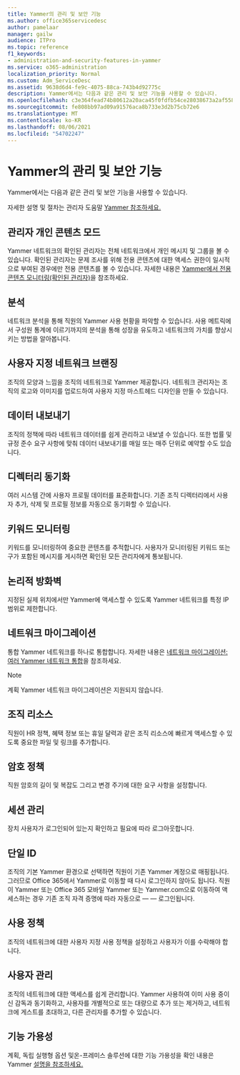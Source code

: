 ```yaml
---
title: Yammer의 관리 및 보안 기능
ms.author: office365servicedesc
author: pamelaar
manager: gailw
audience: ITPro
ms.topic: reference
f1_keywords:
- administration-and-security-features-in-yammer
ms.service: o365-administration
localization_priority: Normal
ms.custom: Adm_ServiceDesc
ms.assetid: 9638d6d4-fe9c-4075-88ca-743b4d92775c
description: Yammer에서는 다음과 같은 관리 및 보안 기능을 사용할 수 있습니다.
ms.openlocfilehash: c3e364fead74b80612a20aca45f0fdfb54ce28038673a2af558f056634f71a32
ms.sourcegitcommit: fe808bb97ad09a91576aca8b733e3d2b75cb72e6
ms.translationtype: MT
ms.contentlocale: ko-KR
ms.lasthandoff: 08/06/2021
ms.locfileid: "54702247"
---
```

# <a name="administration-and-security-features-in-yammer"></a>Yammer의 관리 및 보안 기능

Yammer에서는 다음과 같은 관리 및 보안 기능을 사용할 수 있습니다.
  
자세한 설명 및 절차는 관리자 도움말 [Yammer 참조하세요.](/yammer/)

## <a name="admin-private-content-mode"></a>관리자 개인 콘텐츠 모드

Yammer 네트워크의 확인된 관리자는 전체 네트워크에서 개인 메시지 및 그룹을 볼 수 있습니다. 확인된 관리자는 문제 조사를 위해 전용 콘텐츠에 대한 액세스 권한이 일시적으로 부여된 경우에만 전용 콘텐츠를 볼 수 있습니다. 자세한 내용은 [Yammer에서 전용 콘텐츠 모니터링(확인된 관리자)](/yammer/manage-security-and-compliance/monitor-private-content)을 참조하세요.

## <a name="analytics"></a>분석

네트워크 분석을 통해 직원의 Yammer 사용 현황을 파악할 수 있습니다. 사용 메트릭에서 구성원 통계에 이르기까지의 분석을 통해 성장을 유도하고 네트워크의 가치를 향상시키는 방법을 알아봅니다.

## <a name="custom-network-branding"></a>사용자 지정 네트워크 브랜징

조직의 모양과 느낌을 조직의 네트워크로 Yammer 제공합니다. 네트워크 관리자는 조직의 로고와 이미지를 업로드하여 사용자 지정 마스트헤드 디자인을 만들 수 있습니다.

## <a name="data-export"></a>데이터 내보내기

조직의 정책에 따라 네트워크 데이터를 쉽게 관리하고 내보낼 수 있습니다. 또한 법률 및 규정 준수 요구 사항에 맞춰 데이터 내보내기를 매일 또는 매주 단위로 예약할 수도 있습니다.
  
## <a name="directory-synchronization"></a>디렉터리 동기화

여러 시스템 간에 사용자 프로필 데이터를 표준화합니다. 기존 조직 디렉터리에서 사용자 추가, 삭제 및 프로필 정보를 자동으로 동기화할 수 있습니다.

## <a name="keyword-monitoring"></a>키워드 모니터링

키워드를 모니터링하여 중요한 콘텐츠를 추적합니다. 사용자가 모니터링된 키워드 또는 구가 포함된 메시지를 게시하면 확인된 모든 관리자에게 통보됩니다.

## <a name="logical-firewall"></a>논리적 방화벽

지정된 실제 위치에서만 Yammer에 액세스할 수 있도록 Yammer 네트워크를 특정 IP 범위로 제한합니다.

## <a name="network-migration"></a>네트워크 마이그레이션

통합 Yammer 네트워크를 하나로 통합합니다. 자세한 내용은 [네트워크 마이그레이션: 여러 Yammer 네트워크 통합](/yammer/configure-your-yammer-network/consolidate-multiple-yammer-networks)을 참조하세요.
  
> [!NOTE]
> 계획 Yammer 네트워크 마이그레이션은 지원되지 않습니다. 

## <a name="organization-resources"></a>조직 리소스

직원이 HR 정책, 혜택 정보 또는 휴일 달력과 같은 조직 리소스에 빠르게 액세스할 수 있도록 중요한 파일 및 링크를 추가합니다.
  
## <a name="password-policies"></a>암호 정책

직원 암호의 길이 및 복잡도 그리고 변경 주기에 대한 요구 사항을 설정합니다.
  
## <a name="session-management"></a>세션 관리

장치 사용자가 로그인되어 있는지 확인하고 필요에 따라 로그아웃합니다.

## <a name="single-identity"></a>단일 ID

조직의 기본 Yammer 환경으로 선택하면 직원이 기존 Yammer 계정으로 매핑됩니다. 그러므로 Office 365에서 Yammer로 이동할 때 다시 로그인하지 않아도 됩니다. 직원이 Yammer 또는 Office 365 모바일 Yammer 또는 Yammer.com으로 이동하여 액세스하는 경우 기존 조직 자격 증명에 따라 자동으로 &mdash; &mdash; 로그인됩니다.

## <a name="usage-policy"></a>사용 정책

조직의 네트워크에 대한 사용자 지정 사용 정책을 설정하고 사용자가 이를 수락해야 합니다.

## <a name="user-management"></a>사용자 관리

조직의 네트워크에 대한 액세스를 쉽게 관리합니다. Yammer 사용하여 이미 사용 중이신 감독과 동기화하고, 사용자를 개별적으로 또는 대량으로 추가 또는 제거하고, 네트워크에 게스트를 초대하고, 다른 관리자를 추가할 수 있습니다.

## <a name="feature-availability"></a>기능 가용성

계획, 독립 실행형 옵션 및온-프레미스 솔루션에 대한 기능 가용성을 확인 내용은 Yammer [설명을 참조하세요.](yammer-service-description.md)
